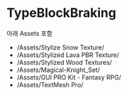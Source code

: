 # TypeBlockBraking
아래 Assets 포함
- /Assets/Stylize Snow Texture/
- /Assets/Stylized Lava PBR Texture/
- /Assets/Stylized Wood Textures/
- /Assets/Magical-Knight_Set/
- /Assets/GUI PRO Kit - Fantasy RPG/
- /Assets/TextMesh Pro/